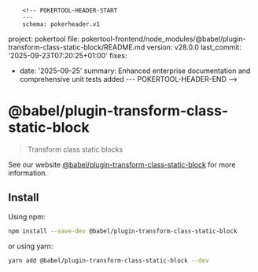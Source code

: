         <!-- POKERTOOL-HEADER-START
        ---
        schema: pokerheader.v1
project: pokertool
file: pokertool-frontend/node_modules/@babel/plugin-transform-class-static-block/README.md
version: v28.0.0
last_commit: '2025-09-23T07:20:25+01:00'
fixes:
- date: '2025-09-25'
  summary: Enhanced enterprise documentation and comprehensive unit tests added
        ---
        POKERTOOL-HEADER-END -->
# @babel/plugin-transform-class-static-block

> Transform class static blocks

See our website [@babel/plugin-transform-class-static-block](https://babeljs.io/docs/babel-plugin-transform-class-static-block) for more information.

## Install

Using npm:

```sh
npm install --save-dev @babel/plugin-transform-class-static-block
```

or using yarn:

```sh
yarn add @babel/plugin-transform-class-static-block --dev
```

